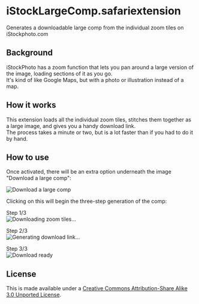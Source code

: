iStockLargeComp.safariextension
==============================

Generates a downloadable large comp from the individual zoom tiles on iStockphoto.com

## Background

iStockPhoto has a zoom function that lets you pan around a large version of the image, loading sections of it as you go.  
It's kind of like Google Maps, but with a photo or illustration instead of a map. 

## How it works

This extension loads all the individual zoom tiles, stitches them together as a large image, and gives you a handy download link.  
The process takes a minute or two, but is a lot faster than if you had to do it by hand.

## How to use
Once activated, there will be an extra option underneath the image "Download a large comp":

![Download a large comp](http://www.gingerbeardman.com/safari/istocklargecomp.png)

Clicking on this will begin the three-step generation of the comp:

Step 1/3  
![Downloading zoom tiles...](http://www.gingerbeardman.com/safari/istocklargecomp-step1.png)

Step 2/3  
![Generating download link...](http://www.gingerbeardman.com/safari/istocklargecomp-step2.png)

Step 3/3  
![Download ready](http://www.gingerbeardman.com/safari/istocklargecomp-step3.png)


## License
This is made available under a [Creative Commons Attribution-Share Alike 3.0 Unported License](http://creativecommons.org/licenses/by-sa/3.0).